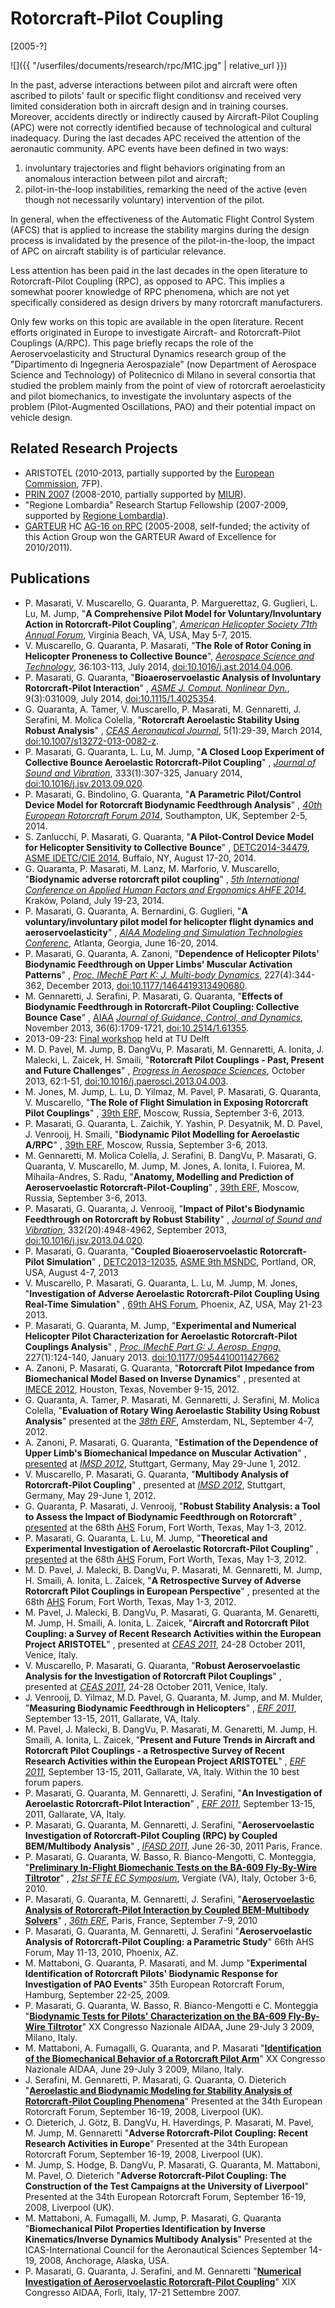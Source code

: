 ---
---

# Rotorcraft-Pilot Coupling 
[2005-?] 

![]({{ "/userfiles/documents/research/rpc/M1C.jpg" | relative_url }})

In the past, adverse interactions between pilot and aircraft were often ascribed to pilots' fault or specific flight conditionsv and received very limited consideration both in aircraft design and in training courses. Moreover, accidents directly or indirectly caused by Aircraft-Pilot Coupling (APC) were not correctly identified because of technological and cultural inadequacy. During the last decades APC received the attention of the aeronautic community. APC events have been defined in two ways: 

1. involuntary trajectories and flight behaviors originating from an anomalous interaction between pilot and aircraft; 
2. pilot-in-the-loop instabilities, remarking the need of the active (even though not necessarily voluntary) intervention of the pilot. 

In general, when the effectiveness of the Automatic Flight Control System (AFCS) that is applied to increase the stability margins during the design process is invalidated by the presence of the pilot-in-the-loop, the impact of APC on aircraft stability is of particular relevance. 

Less attention has been paid in the last decades in the open literature to Rotorcraft-Pilot Coupling (RPC), as opposed to APC. This implies a somewhat poorer knowledge of RPC phenomena, which are not yet specifically considered as design drivers by many rotorcraft manufacturers. 

Only few works on this topic are available in the open literature. Recent efforts originated in Europe to investigate Aircraft- and Rotorcraft-Pilot Couplings (A/RPC). This page briefly recaps the role of the Aeroservoelasticity and Structural Dynamics research group of the "Dipartimento di Ingegneria Aerospaziale" (now Department of Aerospace Science and Technology) of Politecnico di Milano in several consortia that studied the problem mainly from the point of view of rotorcraft aeroelasticity and pilot biomechanics, to investigate the involuntary aspects of the problem (Pilot-Augmented Oscillations, PAO) and their potential impact on vehicle design. 

## Related Research Projects
* ARISTOTEL (2010-2013, partially supported by the [European Commission](http://cordis.europa.eu/fp7/home_en.html), 7FP). 
* [PRIN 2007](http://prin.miur.it/index.php?pag=2007) (2008-2010, partially supported by [MIUR](http://prin.miur.it/)). 
* "Regione Lombardia" Research Startup Fellowship (2007-2009, supported by [Regione Lombardia](http://www.regione.lombardia.it/)). 
* [GARTEUR](http://www.garteur.org/) HC [AG-16 on RPC](https://www.mbdyn.org/userfiles/documents/research/garteur-ag-16.html) (2005-2008, self-funded; the activity of this Action Group won the GARTEUR Award of Excellence for 2010/2011). 

## Publications
* P. Masarati, V. Muscarello, G. Quaranta, P. Marguerettaz, G. Guglieri, L. Lu, M. Jump, "**A Comprehensive Pilot Model for Voluntary/Involuntary Action in Rotorcraft-Pilot Coupling**", 
  [_American Helicopter Society 71th Annual Forum_](http://vtol.org/annual-forum/forum-71), Virginia Beach, VA, USA, May 5-7, 2015. 
* V. Muscarello, G. Quaranta, P. Masarati, "**The Role of Rotor Coning in Helicopter Proneness to Collective Bounce**", 
  [_Aerospace Science and Technology_](http://www.journals.elsevier.com/aerospace-science-and-technology), 36:103-113, July 2014, [doi:10.1016/j.ast.2014.04.006](http://dx.doi.org/10.1016/j.ast.2014.04.006). 
* P. Masarati, G. Quaranta, "**Bioaeroservoelastic Analysis of Involuntary Rotorcraft-Pilot Interaction**" , 
  [_ASME J. Comput. Nonlinear Dyn._](http://journaltool.asme.org/Content/JournalDescriptions.cfm?journalId=21&Journal=CND), 
  9(3):031009, July 2014, [doi:10.1115/1.4025354](http://dx.doi.org/10.1115/1.4025354). 
* G. Quaranta, A. Tamer, V. Muscarello, P. Masarati, M. Gennaretti, J. Serafini, M. Molica Colella, "**Rotorcraft Aeroelastic Stability Using Robust Analysis**" , 
  [_CEAS Aeronautical Journal_](http://link.springer.com/journal/13272), 
  5(1):29-39, March 2014, [doi:10.1007/s13272-013-0082-z](http://dx.doi.org/10.1007/s13272-013-0082-z). 
* P. Masarati, G. Quaranta, L. Lu, M. Jump, "**A Closed Loop Experiment of Collective Bounce Aeroelastic Rotorcraft-Pilot Coupling**" ,
  [_Journal of Sound and Vibration_](http://www.journals.elsevier.com/journal-of-sound-and-vibration/), 
  333(1):307-325, January 2014, [doi:10.1016/j.jsv.2013.09.020](http://dx.doi.org/10.1016/j.jsv.2013.09.020). 
* P. Masarati, G. Bindolino, G. Quaranta, "**A Parametric Pilot/Control Device Model for Rotorcraft Biodynamic Feedthrough Analysis**" , 
  [_40th European Rotorcraft Forum 2014_](http://aerosociety.com/About-Us/specgroups/Rotorcraft/ERF-2014), Southampton, UK, September 2-5, 2014. 
* S. Zanlucchi, P. Masarati, G. Quaranta, "**A Pilot-Control Device Model for Helicopter Sensitivity to Collective Bounce**" , 
  [DETC2014-34479](http://dx.doi.org/10.1115/DETC2014-34479), 
  [ASME IDETC/CIE 2014](http://www.asmeconferences.org/IDETC2014/), Buffalo, NY, August 17-20, 2014. 
* G. Quaranta, P. Masarati, M. Lanz, M. Marforio, V. Muscarello, "**Biodynamic adverse rotorcraft pilot coupling**" ,
  [_5th International Conference on Applied Human Factors and Ergonomics AHFE 2014_](http://www.ahfe2014.org/), 
  Kraków, Poland, July 19-23, 2014. 
* P. Masarati, G. Quaranta, A. Bernardini, G. Guglieri, 
  "**A voluntary/involuntary pilot model for helicopter flight dynamics and aeroservoelasticity**" , 
  [_AIAA Modeling and Simulation Technologies Conferenc_](http://www.aiaa.org/aviation2014/), Atlanta, Georgia, June 16-20, 2014. 
* P. Masarati, G. Quaranta, A. Zanoni, "**Dependence of Helicopter Pilots' Biodynamic Feedthrough on Upper Limbs' Muscular Activation Patterns**" , 
  [_Proc. IMechE Part K: J. Multi-body Dynamics_](http://www.uk.sagepub.com/journals/Journal202024), 
  227(4):344-362, December 2013, [doi:10.1177/1464419313490680](http://dx.doi.org/10.1177/1464419313490680). 
* M. Gennaretti, J. Serafini, P. Masarati, G. Quaranta, 
  "**Effects of Biodynamic Feedthrough in Rotorcraft-Pilot Coupling: Collective Bounce Case**" , 
  [AIAA](http://www.aiaa.org/) [_Journal of Guidance, Control, and Dynamics_](http://arc.aiaa.org/loi/jgcd), November 2013, 36(6):1709-1721, 
  [doi:10.2514/1.61355](http://dx.doi.org/10.2514/1.61355). 
* 2013-09-23: [Final workshop](http://aristotel-project.eu/news-events/final-workshop/) held at TU Delft 
* M. D. Pavel, M. Jump, B. DangVu, P. Masarati, M. Gennaretti, A. Ionita, J. Malecki, L. Zaicek, H. Smaili, 
  "**Rotorcraft Pilot Couplings - Past, Present and Future Challenges**" , 
  [_Progress in Aerospace Sciences_](http://www.journals.elsevier.com/progress-in-aerospace-sciences/), 
  October 2013, 62:1-51, [doi:10.1016/j.paerosci.2013.04.003](http://dx.doi.org/10.1016/j.paerosci.2013.04.003). 
* M. Jones, M. Jump, L. Lu, D. Yilmaz, M. Pavel, P. Masarati, G. Quaranta, V. Muscarello, 
  "**The Role of Flight Simulation in Exposing Rotorcraft Pilot Couplings**" , 
  [39th ERF](http://erf2013.org/), Moscow, Russia, September 3-6, 2013. 
* P. Masarati, G. Quaranta, L. Zaichik, Y. Yashin, P. Desyatnik, M. D. Pavel, J. Venrooij, H. Smaili, 
  "**Biodynamic Pilot Modelling for Aeroelastic A/RPC**" , 
  [39th ERF](http://erf2013.org/), Moscow, Russia, September 3-6, 2013. 
* M. Gennaretti, M. Molica Colella, J. Serafini, B. DangVu, P. Masarati, G. Quaranta, V. Muscarello, M. Jump, M. Jones, A. Ionita, I. Fuiorea, M. Mihaila-Andres, S. Radu, 
  "**Anatomy, Modelling and Prediction of Aeroservoelastic Rotorcraft-Pilot-Coupling**" , 
  [39th ERF](http://erf2013.org/), Moscow, Russia, September 3-6, 2013. 
* P. Masarati, G. Quaranta, J. Venrooij, 
  "**Impact of Pilot's Biodynamic Feedthrough on Rotorcraft by Robust Stability**" , 
  [_Journal of Sound and Vibration_](http://www.journals.elsevier.com/journal-of-sound-and-vibration/), 
  332(20):4948-4962, September 2013, [doi:10.1016/j.jsv.2013.04.020](http://dx.doi.org/10.1016/j.jsv.2013.04.020). 
* P. Masarati, G. Quaranta, "**Coupled Bioaeroservoelastic Rotorcraft-Pilot Simulation**" , 
  [DETC2013-12035](http://dx.doi.org/10.1115/DETC2013-12035), 
  [ASME 9th MSNDC](http://www.asmeconferences.org/IDETC2013), Portland, OR, USA, August 4-7, 2013 
* V. Muscarello, P. Masarati, G. Quaranta, L. Lu, M. Jump, M. Jones, 
  "**Investigation of Adverse Aeroelastic Rotorcraft-Pilot Coupling Using Real-Time Simulation**" , 
  [69th AHS Forum](http://vtol.org/), Phoenix, AZ, USA, May 21-23 2013. 
* P. Masarati, G. Quaranta, M. Jump, 
  "**Experimental and Numerical Helicopter Pilot Characterization for Aeroelastic Rotorcraft-Pilot Couplings Analysis**" , 
  [_Proc. IMechE Part G: J. Aerosp. Engng._](http://www.uk.sagepub.com/journals/Journal202021) 
  227(1):124-140, January 2013. [doi:10.1177/0954410011427662](http://dx.doi.org/10.1177/0954410011427662) 
* A. Zanoni, P. Masarati, G. Quaranta, 
  "**Rotorcraft Pilot Impedance from Biomechanical Model Based on Inverse Dynamics**" , 
  presented at [IMECE 2012](http://www.asmeconferences.org/congress2012/), Houston, Texas, November 9-15, 2012. 
* G. Quaranta, A. Tamer, P. Masarati, M. Gennaretti, J. Serafini, M. Molica Colella, 
  "**Evaluation of Rotary Wing Aeroelastic Stability Using Robust Analysis**" 
  presented at the [_38th ERF_](http://erf2012.nlr.nl/), Amsterdam, NL, September 4-7, 2012. 
* A. Zanoni, P. Masarati, G. Quaranta, 
  "**Estimation of the Dependence of Upper Limb's Biomechanical Impedance on Muscular Activation**" , 
  [presented](http://www.aero.polimi.it/masarati/Publications/imsd2012_bm_pres.pdf) at 
  [_IMSD 2012_](http://www.imsd2012.uni-stuttgart.de/), Stuttgart, Germany, May 29-June 1, 2012. 
* V. Muscarello, P. Masarati, G. Quaranta, "**Multibody Analysis of Rotorcraft-Pilot Coupling**" , presented at [_IMSD 2012_](http://www.imsd2012.uni-stuttgart.de/), Stuttgart, Germany, May 29-June 1, 2012. 
* G. Quaranta, P. Masarati, J. Venrooij, "**Robust Stability Analysis: a Tool to Assess the Impact of Biodynamic Feedthrough on Rotorcraft**" , 
  [presented](http://www.aero.polimi.it/masarati/Publications/robust-bdft_pres.pdf) at the 
  68th [AHS](http://www.vtol.org/) Forum, Fort Worth, Texas, May 1-3, 2012. 
* P. Masarati, G. Quaranta, L. Lu, M. Jump, 
  "**Theoretical and Experimental Investigation of Aeroelastic Rotorcraft-Pilot Coupling**" , 
  [presented](http://www.aero.polimi.it/masarati/Publications/pao_pres.pdf) at the 68th [AHS](http://www.vtol.org/) Forum, Fort Worth, Texas, May 1-3, 2012. 
* M. D. Pavel, J. Malecki, B. DangVu, P. Masarati, M. Gennaretti, M. Jump, H. Smaili, A. Ionita, L. Zaicek, "**A Retrospective Survey of Adverse Rotorcraft Pilot Couplings in European Perspective**" , presented at the 68th [AHS](http://www.vtol.org/) Forum, Fort Worth, Texas, May 1-3, 2012. 
* M. Pavel, J. Malecki, B. DangVu, P. Masarati, G. Quaranta, M. Genaretti, M. Jump, H. Smaili, A. Ionita, L. Zaicek, "**Aircraft and Rotorcraft Pilot Coupling: a Survey of Recent Research Activities within the European Project ARISTOTEL**" , presented at 
  [_CEAS 2011_](http://www.ceas2011.org/), 24-28 October 2011, Venice, Italy. 
* V. Muscarello, P. Masarati, G. Quaranta, "**Robust Aeroservoelastic Analysis for the Investigation of Rotorcraft Pilot Couplings**" , presented at [_CEAS 2011_](http://www.ceas2011.org/), 24-28 October 2011, Venice, Italy. 
* J. Venrooij, D. Yilmaz, M.D. Pavel, G. Quaranta, M. Jump, and M. Mulder, "**Measuring Biodynamic Feedthrough in Helicopters**" , [_ERF 2011_](http://www.erf2011.org/), September 13-15, 2011, Gallarate, VA, Italy. 
* M. Pavel, J. Malecki, B. DangVu, P. Masarati, M. Genaretti, M. Jump, H. Smaili, A. Ionita, L. Zaicek, "**Present and Future Trends in Aircraft and Rotorcraft Pilot Couplings - a Retrospective Survey of Recent Research Activities within the European Project ARISTOTEL**" , [_ERF 2011_](http://www.erf2011.org/), September 13-15, 2011, Gallarate, VA, Italy. Within the 10 best forum papers. 
* P. Masarati, G. Quaranta, M. Gennaretti, J. Serafini, "**An Investigation of Aeroelastic Rotorcraft-Pilot Interaction**" , [_ERF 2011_](http://www.erf2011.org/), September 13-15, 2011, Gallarate, VA, Italy. 
* P. Masarati, G. Quaranta, M. Gennaretti, J. Serafini, 
  "**Aeroservoelastic Investigation of Rotorcraft-Pilot Coupling (RPC) by Coupled BEM/Multibody Analysis**" , 
  [_IFASD 2011_](http://www.ifasd2011.com/), June 26-30, 2011 Paris, France. 
* P. Masarati, G. Quaranta, W. Basso, R. Bianco-Mengotti, C. Monteggia, 
  "[**Preliminary In-Flight Biomechanic Tests on the BA-609 Fly-By-Wire Tiltrotor**](http://www.aero.polimi.it/masarati/Publications/sfte2010_609_bm.pdf)" , 
  [_21st SFTE EC Symposium_](http://www.sfte-ec.se/), Vergiate (VA), Italy, October 3-6, 2010. 
* P. Masarati, G. Quaranta, M. Gennaretti, J. Serafini, 
  "[**Aeroservoelastic Analysis of Rotorcraft-Pilot Interaction by Coupled BEM-Multibody Solvers**](http://www.aero.polimi.it/masarati/Publications/rpcerf2010.pdf)" , 
  [_36th ERF_](http://www.erf2010.org/), Paris, France, September 7-9, 2010 
* P. Masarati, G. Quaranta, M. Gennaretti, J. Serafini "**Aeroservoelastic Analysis of Rotorcraft-Pilot Coupling: a Parametric Study**" 66th AHS Forum, May 11-13, 2010, Phoenix, AZ. 
* M. Mattaboni, G. Quaranta, P. Masarati, and M. Jump "**Experimental Identification of Rotorcraft Pilots' Biodynamic Response for Investigation of PAO Events**" 35th European Rotorcraft Forum, Hamburg, September 22-25, 2009. 
* P. Masarati, G. Quaranta, W. Basso, R. Bianco-Mengotti e C. Monteggia 
  "[**Biodynamic Tests for Pilots' Characterization on the BA-609 Fly-By-Wire Tiltrotor**](http://www.aero.polimi.it/masarati/Publications/aidaa2009_609_quaranta_paper.pdf)" XX Congresso Nazionale AIDAA, June 29-July 3 2009, Milano, Italy. 
* M. Mattaboni, A. Fumagalli, G. Quaranta, and P. Masarati "[**Identification of the Biomechanical Behavior of a Rotorcraft Pilot Arm**](http://www.aero.polimi.it/masarati/Publications/aidaa2009bm.pdf)" XX Congresso Nazionale AIDAA, June 29-July 3 2009, Milano, Italy. 
* J. Serafini, M. Gennaretti, P. Masarati, G. Quaranta, O. Dieterich 
  "[**Aeroelastic and Biodynamic Modeling for Stability Analysis of Rotorcraft-Pilot Coupling Phenomena**](http://www.aero.polimi.it/masarati/Publications/08erf_ae.pdf)" Presented at the 34th European Rotorcraft Forum, September 16-19, 2008, Liverpool (UK). 
* O. Dieterich, J. Götz, B. DangVu, H. Haverdings, P. Masarati, M. Pavel, M. Jump, M. Gennaretti "**Adverse Rotorcraft-Pilot Coupling: Recent Research Activities in Europe**" Presented at the 34th European Rotorcraft Forum, September 16-19, 2008, Liverpool (UK). 
* M. Jump, S. Hodge, B. DangVu, P. Masarati, G. Quaranta, M. Mattaboni, M. Pavel, O. Dieterich "**Adverse Rotorcraft-Pilot Coupling: The Construction of the Test Campaigns at the University of Liverpool**" Presented at the 34th European Rotorcraft Forum, September 16-19, 2008, Liverpool (UK). 
* M. Mattaboni, A. Fumagalli, M. Jump, P. Masarati, G. Quaranta "**Biomechanical Pilot Properties Identification by Inverse Kinematics/Inverse Dynamics Multibody Analysis**" Presented at the ICAS-International Council for the Aeronautical Sciences September 14-19, 2008, Anchorage, Alaska, USA. 
* P. Masarati, G. Quaranta, J. Serafini, and M. Gennaretti "[**Numerical Investigation of Aeroservoelastic Rotorcraft-Pilot Coupling**](http://www.aero.polimi.it/masarati/Publications/aidaa2007-rpc.pdf)" XIX Congresso AIDAA, Forlì, Italy, 17-21 Settembre 2007. 
